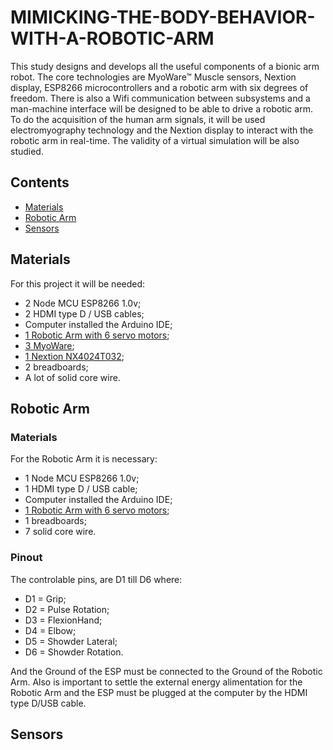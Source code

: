 # MIMICKING-THE-BODY-BEHAVIOR-WITH-A-ROBOTIC-ARM
This study designs and develops all the useful components of a bionic arm robot. The core technologies are MyoWare™ Muscle sensors, Nextion display, ESP8266 microcontrollers and a robotic arm with six degrees of freedom. There is also a Wifi communication between subsystems and a man-machine interface will be designed to be able to drive a robotic arm. To do the acquisition of the human arm signals, it will be used electromyography technology and the Nextion display to interact with the robotic arm in real-time. The validity of a virtual simulation will be also studied.

## Contents
- [Materials](#Materials)
- [Robotic Arm](#Robotic-Arm)
- [Sensors](#Sensors)

## Materials
For this project it will be needed:
- 2 Node MCU ESP8266 1.0v;
- 2 HDMI type D / USB cables;
- Computer installed the Arduino IDE;
- [1 Robotic Arm with 6 servo motors](http://www.arobose.com/shop/kits-robot/45-bras-robotique.html);
- [3 MyoWare](https://www.sparkfun.com/products/13723);
- [1 Nextion NX4024T032](https://nextion.itead.cc/resources/datasheets/nx4024t032_011/);
- 2 breadboards;
- A lot of solid core wire.

## Robotic Arm
### Materials
For the Robotic Arm it is necessary:
- 1 Node MCU ESP8266 1.0v;
- 1 HDMI type D / USB cable;
- Computer installed the Arduino IDE;
- [1 Robotic Arm with 6 servo motors](http://www.arobose.com/shop/kits-robot/45-bras-robotique.html);
- 1 breadboards;
- 7 solid core wire.

### Pinout
The controlable pins, are D1 till D6 where:
- D1 = Grip;
- D2 = Pulse Rotation;
- D3 = FlexionHand;
- D4 = Elbow;
- D5 = Showder Lateral;
- D6 = Showder Rotation.

And the Ground of the ESP must be connected to the Ground of the Robotic Arm. Also is important to settle the external energy alimentation for the Robotic Arm and the ESP must be plugged at the computer by the HDMI type D/USB cable.

## Sensors
